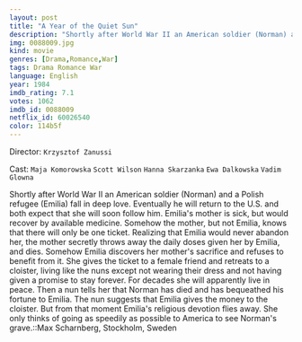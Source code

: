 ```yaml
---
layout: post
title: "A Year of the Quiet Sun"
description: "Shortly after World War II an American soldier (Norman) and a Polish refugee (Emilia) fall in deep love. Eventually he will return to the U.S. and both expect that she will soon follow him. Emilia's mother is sick, but would recover by available medicine. Somehow the mother, but not Emilia, knows that there will only be one ticket. Realizing that Emilia would never abandon her, the mother secretly throws away the daily doses given her by Emilia, and dies. Somehow Emilia discovers her mother's sacrifice and refuses to benefit from it. She gives the tick.."
img: 0088009.jpg
kind: movie
genres: [Drama,Romance,War]
tags: Drama Romance War 
language: English
year: 1984
imdb_rating: 7.1
votes: 1062
imdb_id: 0088009
netflix_id: 60026540
color: 114b5f
---
```

Director: `Krzysztof Zanussi`  

Cast: `Maja Komorowska` `Scott Wilson` `Hanna Skarzanka` `Ewa Dalkowska` `Vadim Glowna` 

Shortly after World War II an American soldier (Norman) and a Polish refugee (Emilia) fall in deep love. Eventually he will return to the U.S. and both expect that she will soon follow him. Emilia's mother is sick, but would recover by available medicine. Somehow the mother, but not Emilia, knows that there will only be one ticket. Realizing that Emilia would never abandon her, the mother secretly throws away the daily doses given her by Emilia, and dies. Somehow Emilia discovers her mother's sacrifice and refuses to benefit from it. She gives the ticket to a female friend and retreats to a cloister, living like the nuns except not wearing their dress and not having given a promise to stay forever. For decades she will apparently live in peace. Then a nun tells her that Norman has died and has bequeathed his fortune to Emilia. The nun suggests that Emilia gives the money to the cloister. But from that moment Emilia's religious devotion flies away. She only thinks of going as speedily as possible to America to see Norman's grave.::Max Scharnberg, Stockholm, Sweden